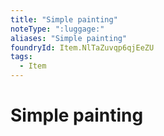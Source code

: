 ```yaml
---
title: "Simple painting"
noteType: ":luggage:"
aliases: "Simple painting"
foundryId: Item.NlTaZuvqp6qjEeZU
tags:
  - Item
---
```


# Simple painting
